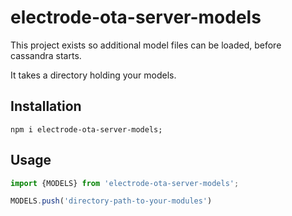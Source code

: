 electrode-ota-server-models
===
This project exists so additional model files can be loaded,
before cassandra starts.

It takes a directory holding your models.

## Installation
```
npm i electrode-ota-server-models;

```

## Usage

```js
import {MODELS} from 'electrode-ota-server-models';

MODELS.push('directory-path-to-your-modules')



```
